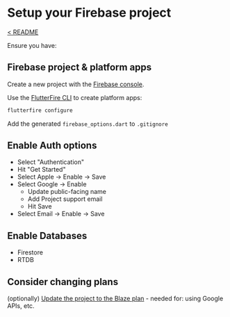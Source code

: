 # Setup your Firebase project

[< README]

Ensure you have:

## Firebase project & platform apps

Create a new project with the [Firebase console].

Use the [FlutterFire CLI] to create platform apps:

```sh
flutterfire configure
```

Add the generated `firebase_options.dart` to `.gitignore`

## Enable Auth options

- Select "Authentication"
- Hit "Get Started"
- Select Apple -> Enable -> Save
- Select Google -> Enable
  - Update public-facing name
  - Add Project support email
  - Hit Save
- Select Email -> Enable -> Save

## Enable Databases

- Firestore
- RTDB

## Consider changing plans

(optionally) [Update the project to the Blaze plan] - needed for: using Google APIs, etc.

[< README]: ../../../README.md
[Firebase console]: https://console.firebase.google.com/
[FlutterFire CLI]: https://firebase.flutter.dev/docs/cli/
[Update the project to the Blaze plan]: ./update-to-blaze.md
